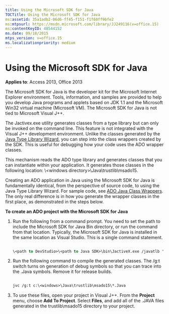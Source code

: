 ```yaml
---
title: Using the Microsoft SDK for Java
TOCTitle: Using the Microsoft SDK for Java
ms:assetid: 35a1adb2-06d6-ff45-f151-f1f60ff9bfe2
ms:mtpsurl: https://msdn.microsoft.com/library/JJ249116(v=office.15)
ms:contentKeyID: 48544152
ms.date: 09/18/2015
mtps_version: v=office.15
ms.localizationpriority: medium
---
```


# Using the Microsoft SDK for Java


**Applies to**: Access 2013, Office 2013

The Microsoft SDK for Java is the developer kit for the Microsoft Internet Explorer environment. Tools, information, and samples are provided to help you develop Java programs and applets based on JDK 1.1 and the Microsoft Win32 virtual machine (Microsoft VM). The Microsoft SDK for Java is not tied to Microsoft Visual J++.

The Jactivex.exe utility generates classes from a type library but can only be invoked on the command line. This feature is not integrated with the Visual J++ development environment. Unlike the classes generated by the [Java Type Library Wizard](using-the-java-type-library-wizard.md), you can step into the class wrappers created by the SDK. This is useful for debugging how your code uses the ADO wrapper classes.

This mechanism reads the ADO type library and generates classes that you can instantiate within your application. It generates those classes in the following location: \\\<windows directory\>\\Java\\trustlib\\msado15.

Creating an ADO application in Java using the Microsoft SDK for Java is fundamentally identical, from the perspective of source code, to using the Java Type Library Wizard. For sample code, see [ADO Java Class Wrappers](ado-java-class-wrappers.md). The only real difference is in how you generate the wrapper classes in the first place, as demonstrated in the steps below.

**To create an ADO project with the Microsoft SDK for Java**

1.  Run the following from a command prompt. You need to set the path to include the Microsoft SDK for Java Bin directory, or run the command from that location. Typically, the Microsoft SDK for Java is installed in the same location as Visual Studio. This is a single command statement.
    
    ```vb 
     
    \<path to DevStudio>\<path to Java SDK>\bin\JactiveX.exe /javatlb "C:\program files\common files\system\ado\msado15.dll" 
    ```

2.  Run the following command to compile the generated classes. The /g:t switch turns on generation of debug symbols so that you can trace into the .Java symbols. Remove it for release builds.
    
    ```vb 
     
    jvc /g:t c:\<windows>\Java\trustlib\msado15\*.Java 
    ```

3.  To use these files, open your project in Visual J++. From the **Project** menu, choose **Add To Project**. Select **Files**, and add all of the .JAVA files generated in the trustlib\\msado15 directory to your project.

